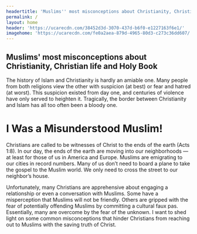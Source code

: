 ```yaml
---
headertitle: 'Muslims'' most misconceptions about Christianity, Christian life and Holy Book'
permalink: /
layout: home
header: 'https://ucarecdn.com/38452d3d-3070-437d-b6f0-e1227163f6e1/'
imagehome: 'https://ucarecdn.com/fe0a2aea-879d-4965-80d3-c273c36dd607/'
---
```

## **Muslims' most misconceptions about Christianity, Christian life and Holy Book**

The history of Islam and Christianity is hardly an amiable one. Many people from both religions view the other with suspicion (at best) or fear and hatred (at worst). This suspicion existed from day one, and centuries of violence have only served to heighten it. Tragically, the border between Christianity and Islam has all too often been a bloody one.

# I Was a Misunderstood Muslim!

Christians are called to be witnesses of Christ to the ends of the earth (Acts 1:8). In our day, the ends of the earth are moving into our neighborhoods — at least for those of us in America and Europe. Muslims are emigrating to our cities in record numbers. Many of us don’t need to board a plane to take the gospel to the Muslim world. We only need to cross the street to our neighbor’s house.

Unfortunately, many Christians are apprehensive about engaging a relationship or even a conversation with Muslims. Some have a misperception that Muslims will not be friendly. Others are gripped with the fear of potentially offending Muslims by committing a cultural faux pas. Essentially, many are overcome by the fear of the unknown. I want to shed light on some common misconceptions that hinder Christians from reaching out to Muslims with the saving truth of Christ.
